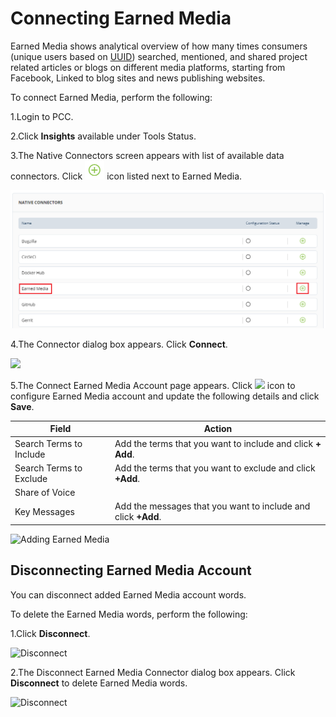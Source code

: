 # Connecting Earned Media

Earned Media shows analytical overview of how many times consumers (unique users based on [UUID](../../../insights/glossary.md#uuid)) searched, mentioned, and shared project related articles or blogs on different media platforms, starting from Facebook, Linked to blog sites and news publishing websites.

To connect Earned Media, perform the following:

1.Login to PCC.

2.Click **Insights** available under Tools Status.

3.The Native Connectors screen appears with list of available data connectors. Click ![](../../../.gitbook/assets/Connect.png) icon listed next to Earned Media.

![Earned Media](<../../../.gitbook/assets/Earner Media.png>)

4.The Connector dialog box appears. Click **Connect**.

![](../../../.gitbook/assets/Conn\_Earned.png)

5.The Connect Earned Media Account page appears. Click ![](<../../../.gitbook/assets/Con\_Icon (1).png>) icon to configure Earned Media account and update the following details and click **Save**.

| Field                   | Action                                                        |
| ----------------------- | ------------------------------------------------------------- |
| Search Terms to Include | Add the terms that you want to include and click **+ Add**.   |
| Search Terms to Exclude | Add the terms that you want to exclude and click **+Add**.    |
| Share of Voice          |                                                               |
| Key Messages            | Add the messages that you want to include and click **+Add**. |

![Adding Earned Media](../../../.gitbook/assets/Earned\_Add.gif)

## Disconnecting Earned Media Account

You can disconnect added Earned Media account words.

To delete the Earned Media words, perform the following:

1.Click **Disconnect**.

![Disconnect](../../../.gitbook/assets/Earned\_Disconnect.png)

2.The Disconnect Earned Media Connector dialog box appears. Click **Disconnect** to delete Earned Media words.

![Disconnect](../../../.gitbook/assets/Eanred\_Conf.png)
